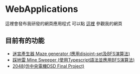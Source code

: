 # WebApplications
這裡會發布我研發的網頁應用程式
可以點 [這裡](https://cutesmouse.github.io/WebApplications/) 參觀我的網頁
## 目前有的功能
- [迷宮產生器 Maze generator (應用disjoint-set及BFS演算法)](https://cutesmouse.github.io/WebApplications/maze_generator/index.html)
- [踩地雷 Mine Sweeper (使用Typescript語法並應用BFS演算法)](https://cutesmouse.github.io/WebApplications/minesweeper/index.html)
- [2048(仿中央電機DSD Final Project)](https://cutesmouse.github.io/WebApplications/2048/2048.html)
